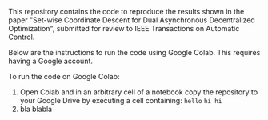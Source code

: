 This repository contains the code to reproduce the results shown in the paper "Set-wise Coordinate Descent for Dual
Asynchronous Decentralized Optimization", submitted for review to IEEE Transactions on Automatic Control.

Below are the instructions to run the code using Google Colab. This requires having a Google account. 

To run the code on Google Colab: 

1. Open Colab and in an arbitrary cell of a notebook copy the repository to your Google Drive by executing a cell containing:
   `hello`
   `hi hi`
2. bla blabla 

